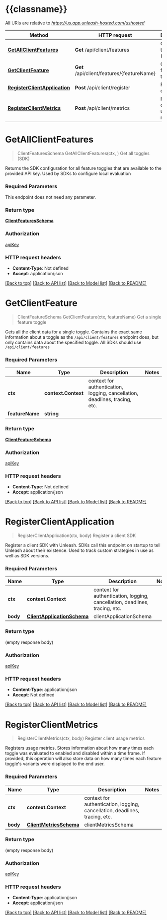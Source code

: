 # {{classname}}

All URIs are relative to *https://us.app.unleash-hosted.com/ushosted*

Method | HTTP request | Description
------------- | ------------- | -------------
[**GetAllClientFeatures**](ClientApi.md#GetAllClientFeatures) | **Get** /api/client/features | Get all toggles (SDK)
[**GetClientFeature**](ClientApi.md#GetClientFeature) | **Get** /api/client/features/{featureName} | Get a single feature toggle
[**RegisterClientApplication**](ClientApi.md#RegisterClientApplication) | **Post** /api/client/register | Register a client SDK
[**RegisterClientMetrics**](ClientApi.md#RegisterClientMetrics) | **Post** /api/client/metrics | Register client usage metrics

# **GetAllClientFeatures**
> ClientFeaturesSchema GetAllClientFeatures(ctx, )
Get all toggles (SDK)

Returns the SDK configuration for all feature toggles that are available to the provided API key. Used by SDKs to configure local evaluation

### Required Parameters
This endpoint does not need any parameter.

### Return type

[**ClientFeaturesSchema**](clientFeaturesSchema.md)

### Authorization

[apiKey](../README.md#apiKey)

### HTTP request headers

 - **Content-Type**: Not defined
 - **Accept**: application/json

[[Back to top]](#) [[Back to API list]](../README.md#documentation-for-api-endpoints) [[Back to Model list]](../README.md#documentation-for-models) [[Back to README]](../README.md)

# **GetClientFeature**
> ClientFeatureSchema GetClientFeature(ctx, featureName)
Get a single feature toggle

Gets all the client data for a single toggle. Contains the exact same information about a toggle as the `/api/client/features` endpoint does, but only contains data about the specified toggle. All SDKs should use `/api/client/features`

### Required Parameters

Name | Type | Description  | Notes
------------- | ------------- | ------------- | -------------
 **ctx** | **context.Context** | context for authentication, logging, cancellation, deadlines, tracing, etc.
  **featureName** | **string**|  | 

### Return type

[**ClientFeatureSchema**](clientFeatureSchema.md)

### Authorization

[apiKey](../README.md#apiKey)

### HTTP request headers

 - **Content-Type**: Not defined
 - **Accept**: application/json

[[Back to top]](#) [[Back to API list]](../README.md#documentation-for-api-endpoints) [[Back to Model list]](../README.md#documentation-for-models) [[Back to README]](../README.md)

# **RegisterClientApplication**
> RegisterClientApplication(ctx, body)
Register a client SDK

Register a client SDK with Unleash. SDKs call this endpoint on startup to tell Unleash about their existence. Used to track custom strategies in use as well as SDK versions.

### Required Parameters

Name | Type | Description  | Notes
------------- | ------------- | ------------- | -------------
 **ctx** | **context.Context** | context for authentication, logging, cancellation, deadlines, tracing, etc.
  **body** | [**ClientApplicationSchema**](ClientApplicationSchema.md)| clientApplicationSchema | 

### Return type

 (empty response body)

### Authorization

[apiKey](../README.md#apiKey)

### HTTP request headers

 - **Content-Type**: application/json
 - **Accept**: Not defined

[[Back to top]](#) [[Back to API list]](../README.md#documentation-for-api-endpoints) [[Back to Model list]](../README.md#documentation-for-models) [[Back to README]](../README.md)

# **RegisterClientMetrics**
> RegisterClientMetrics(ctx, body)
Register client usage metrics

Registers usage metrics. Stores information about how many times each toggle was evaluated to enabled and disabled within a time frame. If provided, this operation will also store data on how many times each feature toggle's variants were displayed to the end user.

### Required Parameters

Name | Type | Description  | Notes
------------- | ------------- | ------------- | -------------
 **ctx** | **context.Context** | context for authentication, logging, cancellation, deadlines, tracing, etc.
  **body** | [**ClientMetricsSchema**](ClientMetricsSchema.md)| clientMetricsSchema | 

### Return type

 (empty response body)

### Authorization

[apiKey](../README.md#apiKey)

### HTTP request headers

 - **Content-Type**: application/json
 - **Accept**: application/json

[[Back to top]](#) [[Back to API list]](../README.md#documentation-for-api-endpoints) [[Back to Model list]](../README.md#documentation-for-models) [[Back to README]](../README.md)

